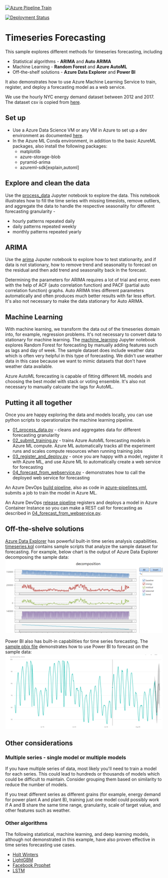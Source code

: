 [![Azure Pipeline Train](https://dev.azure.com/paigedevops/machine-learning/_apis/build/status/timeseries-forecasting/forecasting_submit_training?branchName=master)](https://dev.azure.com/paigedevops/machine-learning/_build/latest?definitionId=8&branchName=master)

[![Deployment Status](https://vsrm.dev.azure.com/paigedevops/_apis/public/Release/badge/18090e16-4e7a-4097-95ee-a06aa6ea8521/9/9)](https://dev.azure.com/paigedevops/machine-learning/_release?_a=true&view=mine&definitionId=9)

# Timeseries Forecasting
This sample explores different methods for timeseries forecasting, including
* Statistical algorithms - __ARIMA__ and __Auto ARIMA__ 
* Machine Learning - __Random Forest__ and __Azure AutoML__
* Off-the-shelf solutions - __Azure Data Explorer__ and __Power BI__  

It also demonstrates how to use Azure Machine Learning Service to train, register, and deploy a forecasting model as a web service. 

We use the hourly NYC energy demand dataset between 2012 and 2017. The dataset csv is copied from [here](https://github.com/Azure/MachineLearningNotebooks/tree/master/how-to-use-azureml/automated-machine-learning/forecasting-energy-demand). 

## Set up
* Use a Azure Data Science VM or any VM in Azure to set up a dev environment as documented [here](https://docs.microsoft.com/en-us/azure/machine-learning/service/how-to-configure-environment). 
* In the Azure ML Conda environment, in addition to the basic AzureML packages, also install the following packages:
  * matplotlib
  * azure-storage-blob
  * pyramid-arima
  * azureml-sdk[explain,automl]

## Explore and clean the data
Use the [process_data](notebooks/process_data.ipynb) Jupyter notebook to explore the data. This notebook illustrates how to fill the time series with missing timeslots, remove outliers, and aggregate the data to handle the respective seasonality for different forecasting granularity -
* hourly patterns repeated daily
* daily patterns repeated weekly
* monthly patterns repeated yearly 

## ARIMA
Use the [arima](notebooks/arima.ipynb) Juputer notebook to explore how to test stationarity, and if data is not stationary, how to remove trend and seasonality to forecast on the residual and then add trend and seasonality back in the forecast. 

Determining the parameters for ARIMA requires a lot of trial and error, even with the help of ACF (auto correlation function) and PACF (partial auto correlation function) graphs. Auto ARIMA tries different parameters automatically and often produces much better results with far less effort. It's also not necessary to make the data stationary for Auto ARIMA.

## Machine Learning
With machine learning, we transform the data out of the timeseries domain into, for example, regression problems. It's not necessary to convert data to stationary for machine learning. The [machine_learning](notebooks/machine_learning.ipynb) Jupyter notebook explores Random Forest for forecasting by manually adding features such as lags and day of week. The sample dataset does include weather data which is often very helpful in this type of forecasting. We didn't use weather data in this case because we want to mimic datasets that don't have weather data available.

Azure AutoML forecasting is capable of fitting different ML models and choosing the best model with stack or voting ensemble. It's also not necessary to manually calcuate the lags for AutoML.  

## Putting it all together
Once you are happy exploring the data and models locally, you can use python scripts to operationalize the machine learning pipeline. 
* [01_process_data.py](01_process_data.py) - cleans and aggregates data for different forecasting granularity
* [02_submit_training.py](02_submit_training.py) - trains Azure AutoML forecasting models in Azure ML compute. Azure ML automatically tracks all the experiment runs and scales compute resources when running training jobs 
* [03_register_and_deploy.py](03_register_and_deploy.py) - once you are happy with a model, register it with Azure ML, and use Azure ML to automatically create a web service for forecasting
* [04_forecast_from_webservice.py](04_forecast_from_webservice.py) - demonstrates how to call the deployed web service for forecasting

An Azure DevOps [build pipeline](https://dev.azure.com/paigedevops/machine-learning/_build?definitionId=8), also as code in [azure-pipelines.yml](azure-pipelines.yml), submits a job to train the model in Azure ML.

An Azure DevOps [release pipeline](https://dev.azure.com/paigedevops/machine-learning/_release?view=all&definitionId=9) registers and deploys a model in Azure Container Instance so you can make a REST call for forecasting as described in [04_forecast_from_webservice.py](04_forecast_from_webservice.py). 

## Off-the-shelve solutions
[Azure Data Explorer](https://docs.microsoft.com/en-us/azure/data-explorer/time-series-analysis) has powerful built-in time series analysis capabilities. [timeseries.kql](AzureDataExplorer/timeseries.kql) contains sample scripts that analyze the sample dataset for forecasting. For example, below chart is the output of Azure Data Explorer decomposing the sample data:
![Alt text](/AzureDataExplorer/decomposition.png?raw=true "Azure Data Explorer decomposition") 

Power BI also has built-in capabilities for time series forecasting. The [sample pbix file](PowerBI/nyc_forecast_daily.pbix) demonstrates how to use Power BI to forecast on the sample data:
![Alt text](/PowerBI/forecasting.png?raw=true "Power BI forecasting")

## Other considerations
### Multiple series - single model or multiple models
If you have multiple series of data, most likely you'll need to train a model for each series. This could lead to hundreds or thousands of models which could be difficult to maintain.  Consider grouping them based on similarity to reduce the number of models.

If you treat different series as different grains (for example, energy demand for power plant A and plant B), training just one model could possibly work if A and B share the same time range, granularity, scale of target value, and other features such as weather.

### Other algorithms 
The following statistical, machine learning, and deep learning models, although not demonstrated in this example, have also proven effective in time series forecasting use cases. 
* [Holt Winters](https://otexts.com/fpp2/holt-winters.html)
* [LightGBM](https://lightgbm.readthedocs.io/en/latest/)
* [Facebook Prophet](https://facebook.github.io/prophet/)
* [LSTM](https://en.wikipedia.org/wiki/Long_short-term_memory)

